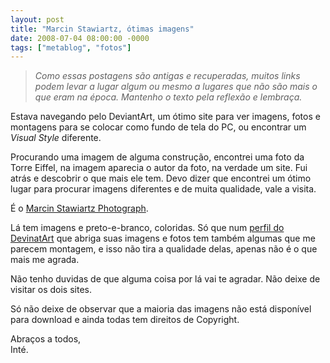 ```yaml
---
layout: post
title: "Marcin Stawiartz, ótimas imagens"
date: 2008-07-04 08:00:00 -0000
tags: ["metablog", "fotos"]
---
```

>*Como essas postagens são antigas e recuperadas, muitos links podem levar a lugar algum ou mesmo a lugares que não são mais o que eram na época. Mantenho o texto pela reflexão e lembraça.*

Estava navegando pelo DeviantArt, um ótimo site para ver imagens, fotos e montagens para se colocar como fundo de tela do PC, ou encontrar um *Visual Style* diferente.

Procurando uma imagem de alguma construção, encontrei uma foto da Torre Eiffel, na imagem aparecia o autor da foto, na verdade um site. Fui atrás e descobrir o que mais ele tem. Devo dizer que encontrei um ótimo lugar para procurar imagens diferentes e de muita qualidade, vale a visita.

É o <a href="https://www.stawiarz.com/">Marcin Stawiartz Photograph</a>.

Lá tem imagens e preto-e-branco, coloridas. Só que num <a href="https://www.deviantart.com/angelreich/gallery">perfil do DevinatArt</a> que abriga suas imagens e fotos tem também algumas que me parecem montagem, e isso não tira a qualidade delas, apenas não é o que mais me agrada.  

Não tenho duvidas de que alguma coisa por lá vai te agradar. Não deixe de visitar os dois sites.

Só não deixe de observar que a maioria das imagens não está disponível para download e ainda todas tem direitos de Copyright.

Abraços a todos,  
Inté.

